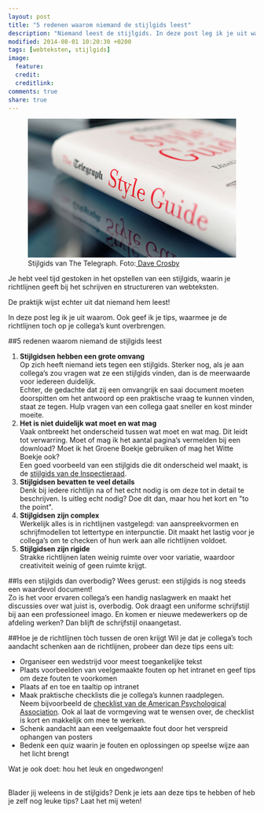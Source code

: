 ```yaml
---
layout: post
title: "5 redenen waarom niemand de stijlgids leest"
description: "Niemand leest de stijlgids. In deze post leg ik je uit waarom. Ook geef ik je tips, waarmee je de richtlijnen toch op je collega’s kunt overbrengen."
modified: 2014-08-01 10:20:30 +0200
tags: [webteksten, stijlgids]
image:
  feature: 
  credit: 
  creditlink: 
comments: true
share: true
---
```

<figure>
  <img src="/images/stijlgids.jpg" alt="Foto: de stijlgids van The Telegraph">
  <figcaption>Stijlgids van The Telegraph. Foto:<a href="http://bit.ly/1m4VEjx"> Dave Crosby</a></figcaption>
</figure>

Je hebt veel tijd gestoken in het opstellen van een stijlgids, waarin
je richtlijnen geeft bij het schrijven en structureren van
webteksten.

De praktijk wijst echter uit dat niemand hem leest!

In deze post leg ik je uit waarom. Ook geef ik je tips, waarmee je de
richtlijnen toch op je collega’s kunt overbrengen.

##5 redenen waarom niemand de stijlgids leest
<ol>
<li><strong>Stijlgidsen hebben een grote omvang</strong><br> Op zich heeft
niemand iets tegen een stijlgids. Sterker nog, als je aan collega’s zou
vragen wat ze een stijlgids vinden, dan is de meerwaarde voor
iedereen duidelijk.<br>
Echter, de gedachte dat zij een omvangrijk en saai document moeten
doorspitten om het antwoord op een praktische vraag te kunnen vinden,
staat ze tegen. Hulp vragen van een collega gaat sneller en kost
minder moeite.<br></li>
<li><strong>Het is niet duidelijk wat moet en wat mag</strong><br> Vaak
ontbreekt het onderscheid tussen wat moet en wat mag. Dit leidt tot
verwarring. Moet of mag ik het aantal pagina’s vermelden bij een
download? Moet ik het Groene Boekje gebruiken of mag het Witte Boekje
ook?<br>
Een goed voorbeeld van een stijlgids die dit onderscheid wel maakt, is
de <a href="http://bit.ly/1nYTFTH">stijlgids van de Inspectieraad</a>.</li>
<li><strong>Stijlgidsen bevatten te veel details</strong><br>Denk bij iedere richtlijn na of het echt nodig is om
deze tot in detail te beschrijven. Is uitleg echt nodig? Doe dit dan, maar hou het kort en "to the point".</li>
<li><strong>Stijlgidsen zijn complex</strong><br> Werkelijk alles is in richtlijnen vastgelegd: van aanspreekvormen en schrijfmodellen tot lettertype en interpunctie. Dit maakt het lastig voor je collega’s om te checken of hun werk aan alle richtlijnen voldoet. </li>
<li><strong>Stijlgidsen zijn rigide</strong><br> Strakke richtlijnen laten weinig ruimte over voor variatie, waardoor creativiteit weinig of geen ruimte krijgt.</li>
</ol>

##Is een stijlgids dan overbodig?
Wees gerust: een stijlgids is nog steeds een waardevol document!  
Zo is het voor ervaren collega’s een handig naslagwerk en maakt het
discussies over wat juist is, overbodig. Ook draagt een uniforme
schrijfstijl bij aan een professioneel imago. En komen er nieuwe
medewerkers op de afdeling werken? Dan blijft de schrijfstijl
onaangetast.

##Hoe je de richtlijnen tòch tussen de oren krijgt
Wil je dat je collega’s toch aandacht schenken aan de richtlijnen, probeer dan deze tips eens uit:
<ul>
<li>Organiseer een wedstrijd voor meest toegankelijke tekst</li>
<li>Plaats voorbeelden van veelgemaakte fouten op het intranet en geef tips om deze fouten te voorkomen</li> 
<li>Plaats af en toe en taaltip op intranet</li>
<li>Maak praktische checklists die je collega’s kunnen
raadplegen.<br>
Neem bijvoorbeeld de <a href="http://www2.indwes.edu/ocls/apa/apastylechecklist.pdf">checklist van de American Psychological
Association</a>. Ook al laat de vormgeving wat te wensen over, de checklist is
kort en makkelijk om mee te werken.</li>
<li>Schenk aandacht aan een veelgemaakte fout door het verspreid ophangen van posters</li> 
<li>Bedenk een quiz waarin je fouten en oplossingen op speelse wijze aan het licht brengt</li>
</ul>

Wat je ook doet: hou het leuk en ongedwongen!
<br><br>

Blader jij weleens in de stijlgids? Denk je iets aan deze tips te hebben of heb je zelf nog leuke tips? Laat het mij weten!



